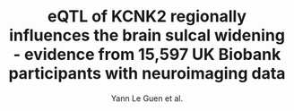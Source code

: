 ---
cat: gaia
subcat: platform
bestof: false
author: Yann Le Guen et al.
title: eQTL of KCNK2 regionally influences the brain sulcal widening - evidence from 15,597 UK Biobank participants with neuroimaging data
journal: Brain Structure and Function
year: 2019
type: article
url: https -//doi.org/10.1007/s00429-018-1808-9
doi: 10.1007/s00429-018-1808-9
---